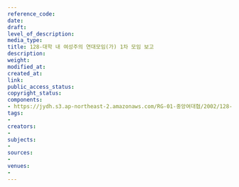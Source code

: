 ```yaml
---
reference_code: 
date: 
draft: 
level_of_description: 
media_type: 
title: 128-대학 내 여성주의 연대모임(가) 1차 모임 보고
description: 
weight: 
modified_at: 
created_at: 
link: 
public_access_status: 
copyright_status: 
components:
- https://jydh.s3.ap-northeast-2.amazonaws.com/RG-01-중앙여대협/2002/128-대학+내+여성주의+연대모임(가)+1차+모임+보고.pdf
tags:
- 
creators:
- 
subjects:
- 
sources:
- 
venues:
- 
---
```

